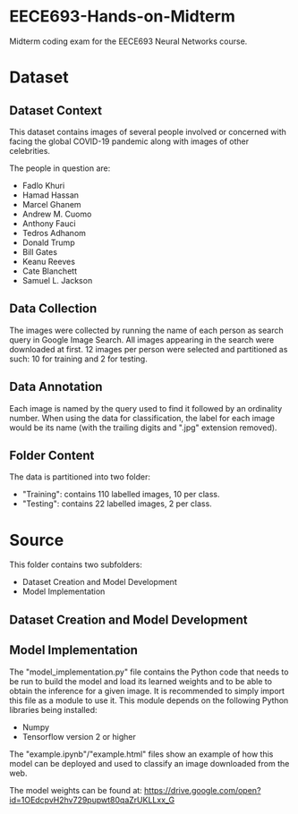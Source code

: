 # EECE693-Hands-on-Midterm
Midterm coding exam for the EECE693 Neural Networks course.

# Dataset

## Dataset Context

This dataset contains images of several people involved or concerned with facing the global COVID-19 pandemic along with images of other celebrities.

The people in question are:
- Fadlo Khuri
- Hamad Hassan
- Marcel Ghanem
- Andrew M. Cuomo
- Anthony Fauci
- Tedros Adhanom
- Donald Trump
- Bill Gates
- Keanu Reeves
- Cate Blanchett
- Samuel L. Jackson


## Data Collection

The images were collected by running the name of each person as search query in Google Image Search.
All images appearing in the search were downloaded at first.
12 images per person were selected and partitioned as such: 10 for training and 2 for testing.

## Data Annotation

Each image is named by the query used to find it followed by an ordinality number.
When using the data for classification, the label for each image would be its name (with the trailing digits and ".jpg" extension removed).

## Folder Content

The data is partitioned into two folder:
- "Training": contains 110 labelled images, 10 per class.
- "Testing": contains 22 labelled images, 2 per class.

# Source

This folder contains two subfolders:
- Dataset Creation and Model Development
- Model Implementation

## Dataset Creation and Model Development

## Model Implementation

The "model_implementation.py" file contains the Python code that needs to be run to build the model and load its learned weights and to be able
to obtain the inference for a given image. It is recommended to simply import this file as a module to use it. This module depends on the
following Python libraries being installed:
- Numpy
- Tensorflow version 2 or higher

The "example.ipynb"/"example.html" files show an example of how this model can be deployed and used to classify an image downloaded from the web.

The model weights can be found at: https://drive.google.com/open?id=1OEdcpvH2hv729pupwt80qaZrUKLLxx_G
